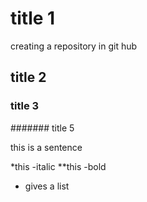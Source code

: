 # title 1

creating a repository in git hub
## title  2
### title 3
####### title 5 


this is a sentence

*this -italic 
**this -bold
- gives a list
